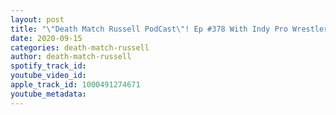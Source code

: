 ```yaml
---
layout: post
title: "\"Death Match Russell PodCast\"! Ep #378 With Indy Pro Wrestler Garrisaon Creed Tune in!"
date: 2020-09-15
categories: death-match-russell
author: death-match-russell
spotify_track_id: 
youtube_video_id: 
apple_track_id: 1000491274671
youtube_metadata: 
---
```

